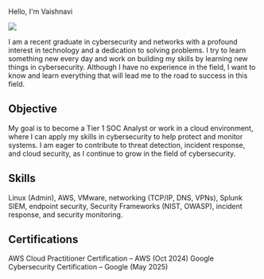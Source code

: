 Hello, I'm Vaishnavi 

<a href="https://www.linkedin.com/in/vaishnavi-challagundla-ramu-033085287/"><img src="https://img.shields.io/badge/-LinkedIn-0072b1?&style=for-the-badge&logo=linkedin&logoColor=white" /></a>

I am a recent graduate in cybersecurity and networks with a profound interest in technology and a dedication to solving problems. I try to learn something new every day and work on building my skills by learning new things in cybersecurity. Although I have no experience in the field, I want to know and learn everything that will lead me to the road to success in this field.

## Objective
My goal is to become a Tier 1 SOC Analyst or work in a cloud environment, where I can apply my skills in cybersecurity to help protect and monitor systems. I am eager to contribute to threat detection, incident response, and cloud security, as I continue to grow in the field of cybersecurity.

## Skills
Linux (Admin), AWS, VMware, networking (TCP/IP, DNS, VPNs), Splunk SIEM, endpoint security, Security Frameworks (NIST, OWASP), incident response, and security monitoring.

## Certifications
AWS Cloud Practitioner Certification – AWS (Oct 2024)
Google Cybersecurity Certification – Google (May 2025)
